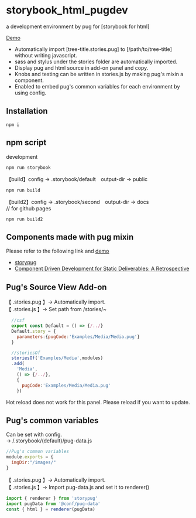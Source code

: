 # storybook_html_pugdev

a development environment by pug for [storybook for html]

[Demo](https://bigfly3.github.io/storybook_html_pugdev/)

- Automatically import [tree-title.stories.pug] to [/path/to/tree-title] without writing javascript.
- sass and stylus under the stories folder are automatically imported.
- Display pug and html source in add-on panel and copy.
- Knobs and testing can be written in stories.js by making pug's mixin a component.
- Enabled to embed pug's common variables for each environment by using config.

## Installation

    npm i


## npm script
development

    npm run storybook 

【build】config → .storybook/default　output-dir → public  

    npm run build

【build2】config → .storybook/second　output-dir → docs  
// for github pages

    npm run build2

## Components made with pug mixin

Please refer to the following link and [demo](https://bigfly3.github.io/storybook_html_pugdev/)

- [storypug](https://www.npmjs.com/package/storypug)
-  [Component Driven Development for Static Deliverables: A Retrospective](https://standard.shiftbrain.com/blog/cdd-for-static-deliverables-en)


## Pug's Source View Add-on

【 .stories.pug 】→ Automatically import.  
【 .stories.js 】→ Set path from /stories/~

```javascript
  //csf
  export const Default = () => {/../}
  Default.story = {
    parameters:{pugCode:'Examples/Media/Media.pug'}
  }

  //storiesOf
  storiesOf('Examples/Media',modules)
  .add(
    'Media',
    () => {/../},
    {
      pugCode:'Examples/Media/Media.pug'
    })
```

Hot reload does not work for this panel. Please reload if you want to update.


## Pug's common variables
Can be set with config.  
→ /.storybook/(default)/pug-data.js

```javascript
//Pug's common variables
module.exports = {
  imgDir:"/images/"
}
```

【 .stories.pug 】→ Automatically import.  
【 .stories.js 】→ Import pug-data.js and set it to renderer()


```javascript
import { renderer } from 'storypug'
import pugData from '@conf/pug-data'
const { html } = renderer(pugData)
```

